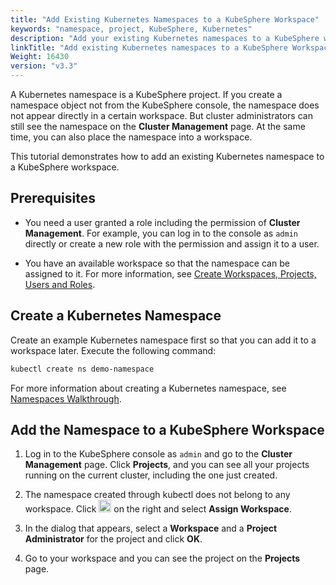 ```yaml
---
title: "Add Existing Kubernetes Namespaces to a KubeSphere Workspace"
keywords: "namespace, project, KubeSphere, Kubernetes"
description: "Add your existing Kubernetes namespaces to a KubeSphere workspace."
linkTitle: "Add existing Kubernetes namespaces to a KubeSphere Workspace"
Weight: 16430
version: "v3.3"
---
```


A Kubernetes namespace is a KubeSphere project. If you create a namespace object not from the KubeSphere console, the namespace does not appear directly in a certain workspace. But cluster administrators can still see the namespace on the **Cluster Management** page. At the same time, you can also place the namespace into a workspace.

This tutorial demonstrates how to add an existing Kubernetes namespace to a KubeSphere workspace.

## Prerequisites

- You need a user granted a role including the permission of **Cluster Management**. For example, you can log in to the console as `admin` directly or create a new role with the permission and assign it to a user.

- You have an available workspace so that the namespace can be assigned to it. For more information, see [Create Workspaces, Projects, Users and Roles](../../../quick-start/create-workspace-and-project/).

## Create a Kubernetes Namespace

Create an example Kubernetes namespace first so that you can add it to a workspace later. Execute the following command:

```bash
kubectl create ns demo-namespace
```

For more information about creating a Kubernetes namespace, see [Namespaces Walkthrough](https://kubernetes.io/docs/tasks/administer-cluster/namespaces-walkthrough/).

## Add the Namespace to a KubeSphere Workspace

1. Log in to the KubeSphere console as `admin` and go to the **Cluster Management** page. Click **Projects**, and you can see all your projects running on the current cluster, including the one just created.

2. The namespace created through kubectl does not belong to any workspace. Click <img src="/images/docs/v3.x/faq/access-control-and-account-management/add-exisiting-namespaces-to-a-kubesphere-workspace/three-dots.png" height="20px"> on the right and select **Assign Workspace**.

3. In the dialog that appears, select a **Workspace** and a **Project Administrator** for the project and click **OK**.

4. Go to your workspace and you can see the project on the **Projects** page.

